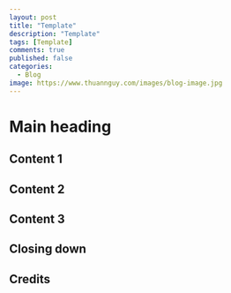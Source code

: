 ```yaml
---
layout: post
title: "Template"
description: "Template"
tags: [Template]
comments: true
published: false
categories:
  - Blog
image: https://www.thuannguy.com/images/blog-image.jpg
---
```

# Main heading

## Content 1

## Content 2

## Content 3

## Closing down

## Credits
